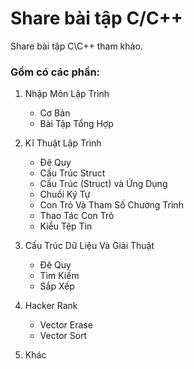 ﻿# Share bài tập C/C++

Share bài tập C\C++ tham khảo. 

### Gồm có các phần:

1. Nhập Môn Lập Trình
    - Cơ Bản
    - Bài Tập Tổng Hợp

2. Kĩ Thuật Lập Trình
    - Đê Quy
    - Cấu Trúc Struct
    - Cấu Trúc (Struct) và Ứng Dụng
    - Chuối Ký Tự
    - Con Trỏ Và Tham Số Chương Trình
    - Thao Tác Con Trỏ
    - Kiểu Tệp Tin

3. Cấu Trúc Dữ Liệu Và Giải Thuật
    - Đê Quy
    - Tìm Kiếm
    - Sắp Xếp

4. Hacker Rank
    - Vector Erase
    - Vector Sort
 
5. Khác